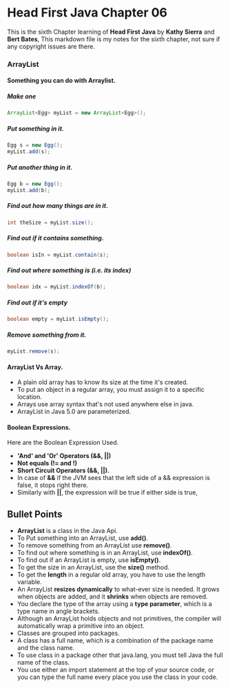 Head First Java Chapter 06
=
This is the sixth Chapter learning of **Head First Java** by **Kathy Sierra** and **Bert Bates**, 
This markdown file is my notes for the sixth chapter, not sure if any copyright issues are there.

### ArrayList
#### Something you can do with Arraylist.
##### Make one
````java
ArrayList<Egg> myList = new ArrayList<Egg>();
````
##### Put something in it.  
````java
Egg s = new Egg();  
myList.add(s);
```` 
##### Put another thing in it.  
````java
Egg b = new Egg();  
myList.add(b);
```` 
##### Find out how many things are in it.  
````java
int theSize = myList.size();
```` 
##### Find out if it contains something.  
````java
boolean isIn = myList.contain(s);
```` 
##### Find out where something is (i.e. its index)  
````java
boolean idx = myList.indexOf(b);  
```` 
##### Find out if it's empty
````java
boolean empty = myList.isEmpty();  
```` 
##### Remove something from it.  
````java
myList.remove(s);
````
#### ArrayList Vs Array.
* A plain old array has to know its size at the time it's created.
* To put an object in a regular array, you must assign it to a specific location.
* Arrays use array syntax that's not used anywhere else in java.
* ArrayList in Java 5.0 are parameterized.
#### Boolean Expressions.
Here are the Boolean Expression Used.
* **'And' and 'Or' Operators (&&, ||)**
* **Not equals (!= and !)**
* **Short Circuit Operators (&&, ||).**
 * In case of **&&** if the JVM sees that the left side of a && expression is false, it stops right there.
 * Similarly with **||**, the expression will be true if either side is true,
 
Bullet Points
-
* **ArrayList** is a class in the Java Api.
* To Put something into an ArrayList, use **add()**.
* To remove something from an ArrayList use **remove()**.
* To find out where something is in an ArrayList, use **indexOf()**.
* To find out if an ArrayList is empty, use **isEmpty()**.
* To get the size in an ArrayList, use the **size()** method.
* To get the **length** in a regular old array, you have to use the length variable.
* An ArrayList **resizes dynamically** to what-ever size is needed. It grows when objects are added, and it **shrinks** when objects are removed.
* You declare the type of the array using a **type parameter**, which is a type name in angle brackets.
* Although an ArrayList holds objects and not primitives, the compiler will automatically wrap a primitive into an object.
* Classes are grouped into packages.
* A class has a full name, which is a combination of the package name and the class name.
* To use class in a package other that java.lang, you must tell Java the full name of the class.
* You use either an import statement at the top of your source code, or you can type the full name every place you use the class in your code.